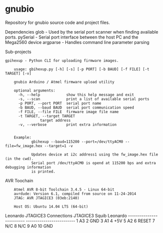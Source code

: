 gnubio
======

Repository for gnubio source code and project files.

Dependencies
	glob - Used by the serial port scanner when finding available ports.
	pySerial - Serial port interface between the host PC and the Mega2560 device
	argparse - Handles command line parameter parsing
	

Sub-projects

	gpihexup - Python CLI for uploading firmware images.

	    usage: gbihexup.py [-h] [-s] [-p PORT] [-b BAUD] [-f FILE] [-t TARGET] [-v]
	    
	    gnubio Arduino / Atmel firmware upload utility
	    
	    optional arguments:
	      -h, --help            show this help message and exit
	      -s, --scan            print a list of available serial ports
	      -p PORT, --port PORT  serial port name
	      -b BAUD, --baud BAUD  serial port communication speed
	      -f FILE, --file FILE  firmware image file name
	      -t TARGET, --target TARGET
				    target address
	      -v, --verbose         print extra information

	    
        Example:
                gbihexup --baud=115200 --port=/dev/ttyACM0 --file=fw_image.hex --target=1 -v
                
                Updates device at i2c address1 using the fw_image.hex file (in the cwd).
                Serial port /dev/ttyACM0 is opend at 115200 bps and extra debugging information
                is printed. 

AVR Toochain

        Atmel AVR 8-bit Toolchain 3.4.5 - Linux 64-bit
        avrdude: Version 6.1, compiled from source on 11-24-2014
        JTAG: AVR JTAGICE3 (03eb:2140)
	
        Host OS: Ubuntu 14.04 LTS (64-bit)
	
Leonardo JTAGICE3 Connections
        JTAGICE3 Squib               Leonardo
	-------------------------              -------------------------
		1					A3
		2					GND
		3					A1
		4					+5V
		5 					A2
		6					RESET
		7					N/C
		8					N/C
		9					A0
		10					GND
		
	

